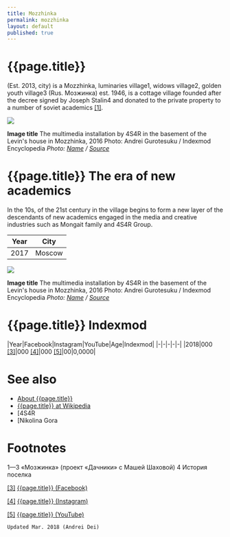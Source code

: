 ```yaml
---
title: Mozzhinka
permalink: mozzhinka
layout: default
published: true
---
```


# {{page.title}}

(Est. 2013, city) is a Mozzhinka, luminaries village1, widows village2, golden youth village3 (Rus. Мозжинка) est. 1946, is a cottage village founded after the decree signed by Joseph Stalin4 and donated to the private property to a number of soviet academics <span id="a1">[\[1\]](#f1)</span>.

![](/encyclopedia/images/{{page.permalink}}.jpg)

**Image title**
The multimedia installation by 4S4R in the basement of the Levin's house in Mozzhinka, 2016
Photo: Andrei Gurotesuku / Indexmod Encyclopedia
*Photo: [Name](index) / [Source](index)*

# {{page.title}} The era of new academics

In the 10s, of the 21st century in the village begins to form a new layer of the descendants of new academics engaged in the media and creative industries such as Mongait family and 4S4R Group.

|Year|City|
|-|-|
|2017|Moscow|

![](/encyclopedia/images/{{page.permalink}}-1.jpg)

**Image title**
The multimedia installation by 4S4R in the basement of the Levin's house in Mozzhinka, 2016
Photo: Andrei Gurotesuku / Indexmod Encyclopedia
*Photo: [Name](index) / [Source](index)*

# {{page.title}} Indexmod

|Year|Facebook|Instagram|YouTube|Age|Indexmod|
|-|-|-|-|-|
|2018|000 <span id="a3">[\[3\]](#f3)</span>|000 <span id="a4">[\[4\]](#f4)</span>|000 <span id="a5">[\[5\]](#f5)</span>|00|0,0000|


# See also

+ [About {{page.title}}](index)
+ [{{page.title}} at Wikipedia](index)
+ [4S4R
+ [Nikolina Gora

# Footnotes

1—3 «Мозжинка» (проект «Дачники» с Машей Шаховой)
4 История поселка

[[3]](#a3) <span id="f3"></span> [{{page.title}} (Facebook)](index)

[[4]](#a4) <span id="f4"></span> [{{page.title}} (Instagram)](index)

[[5]](#a5) <span id="f5"></span> [{{page.title}} (YouTube)](index)

`Updated Mar. 2018 (Andrei Dei)`
